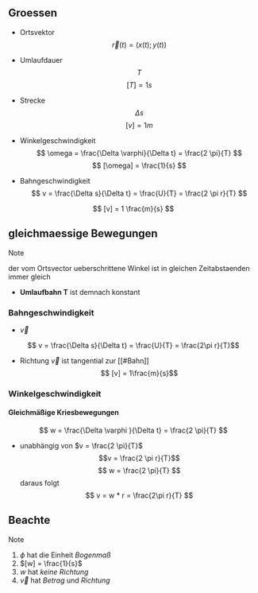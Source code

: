 ## Groessen
- Ortsvektor 
$$\vec r(t) = (x(t); y(t))$$
-  Umlaufdauer
$$T$$
$$
[T] = 1s
$$


- Strecke
$$
\Delta s
$$
$$
[v] = 1m
$$

- Winkelgeschwindigkeit
$$
\omega = \frac{\Delta \varphi}{\Delta t} = \frac{2 \pi}{T}
$$
$$
[\omega] = \frac{1}{s}
$$
- Bahngeschwindigkeit
$$
v = \frac{\Delta s}{\Delta t} = \frac{U}{T} = \frac{2 \pi r}{T}
$$

$$
[v] = 1 \frac{m}{s}
$$



## gleichmaessige Bewegungen
> [!NOTE]
> der vom Ortsvector ueberschrittene Winkel ist in gleichen Zeitabstaenden immer gleich

- **Umlaufbahn T** ist demnach konstant

### Bahngeschwindigkeit
- $\vec v$

$$ v = \frac{\Delta s}{\Delta t} = \frac{U}{T} = \frac{2\pi r}{T}$$
- Richtung $\vec v$ ist tangential zur [[#Bahn]]
$$ [v] = 1\frac{m}{s}$$
### Winkelgeschwindigkeit
#### Gleichmäßige Kriesbewegungen
$$
w = \frac{\Delta \varphi }{\Delta t} = \frac{2 \pi}{T}
$$
-  unabhängig von $v = \frac{2 \pi}{T}$
 $$v = \frac{2 \pi r}{T}$$
$$
w = \frac{2 \pi}{T}
$$
daraus folgt
$$
v = w * r = \frac{2\pi r}{T}
$$

## Beachte
> [!Note]
> 1. $\phi$ hat die Einheit *Bogenmaß*
> 2. $[w] = \frac{1}{s}$
> 3. $w$ hat *keine* *Richtung*
> 4. $\vec v$ hat *Betrag* und *Richtung*

